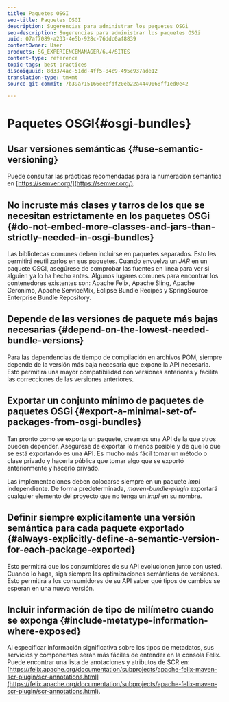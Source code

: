 ```yaml
---
title: Paquetes OSGI
seo-title: Paquetes OSGI
description: Sugerencias para administrar los paquetes OSGi
seo-description: Sugerencias para administrar los paquetes OSGi
uuid: 07af7089-a233-4e5b-928c-76ddc0af8839
contentOwner: User
products: SG_EXPERIENCEMANAGER/6.4/SITES
content-type: reference
topic-tags: best-practices
discoiquuid: 8d3374ac-51dd-4ff5-84c9-495c937ade12
translation-type: tm+mt
source-git-commit: 7b39a715166eeefdf20eb22a4449068ff1ed0e42

---
```



# Paquetes OSGI{#osgi-bundles}

## Usar versiones semánticas {#use-semantic-versioning}

Puede consultar las prácticas recomendadas para la numeración semántica en [https://semver.org/](https://semver.org/).

## No incruste más clases y tarros de los que se necesitan estrictamente en los paquetes OSGi {#do-not-embed-more-classes-and-jars-than-strictly-needed-in-osgi-bundles}

Las bibliotecas comunes deben incluirse en paquetes separados. Esto les permitirá reutilizarlos en sus paquetes. Cuando envuelva un *JAR* en un paquete OSGI, asegúrese de comprobar las fuentes en línea para ver si alguien ya lo ha hecho antes. Algunos lugares comunes para encontrar los contenedores existentes son: Apache Felix, Apache Sling, Apache Geronimo, Apache ServiceMix, Eclipse Bundle Recipes y SpringSource Enterprise Bundle Repository.

## Depende de las versiones de paquete más bajas necesarias {#depend-on-the-lowest-needed-bundle-versions}

Para las dependencias de tiempo de compilación en archivos POM, siempre depende de la versión más baja necesaria que expone la API necesaria. Esto permitirá una mayor compatibilidad con versiones anteriores y facilita las correcciones de las versiones anteriores.

## Exportar un conjunto mínimo de paquetes de paquetes OSGi {#export-a-minimal-set-of-packages-from-osgi-bundles}

Tan pronto como se exporta un paquete, creamos una API de la que otros pueden depender. Asegúrese de exportar lo menos posible y de que lo que se está exportando es una API. Es mucho más fácil tomar un método o clase privado y hacerla pública que tomar algo que se exportó anteriormente y hacerlo privado.

Las implementaciones deben colocarse siempre en un paquete *impl* independiente. De forma predeterminada, *maven-bundle-plugin* exportará cualquier elemento del proyecto que no tenga un *impl* en su nombre.

## Definir siempre explícitamente una versión semántica para cada paquete exportado {#always-explicitly-define-a-semantic-version-for-each-package-exported}

Esto permitirá que los consumidores de su API evolucionen junto con usted. Cuando lo haga, siga siempre las optimizaciones semánticas de versiones. Esto permitirá a los consumidores de su API saber qué tipos de cambios se esperan en una nueva versión.

## Incluir información de tipo de milímetro cuando se exponga {#include-metatype-information-where-exposed}

Al especificar información significativa sobre los tipos de metadatos, sus servicios y componentes serán más fáciles de entender en la consola Felix. Puede encontrar una lista de anotaciones y atributos de SCR en: [https://felix.apache.org/documentation/subprojects/apache-felix-maven-scr-plugin/scr-annotations.html](https://felix.apache.org/documentation/subprojects/apache-felix-maven-scr-plugin/scr-annotations.html).
